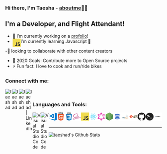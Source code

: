 ### Hi there, I'm Taesha - [aboutme][profolio]👋🏽

## I'm a Developer, and Flight Attendant! 

- 🔭 I’m currently working on a [profolio][aboutme]!
- <img align="left" alt="JavaScript" width="26px" src="https://raw.githubusercontent.com/github/explore/80688e429a7d4ef2fca1e82350fe8e3517d3494d/topics/javascript/javascript.png"/>I’m currently learning Javascript 🌱 
 
 -👯 looking to collaborate with other content creators
- 🥅  2020 Goals: Contribute more to Open Source projects
- ⚡ Fun fact: I love to cook and run/ride bikes

### Connect with me:

[<img align="left" alt="taeshad" width="22px" src="https://img.icons8.com/dotty/80/000000/webpage.png" />][profolio]
[<img align="left" alt="taeshad" width="22px" src="https://img.icons8.com/cotton/64/000000/web-design.png" />][aboutme]
[<img align="left" alt="taeshad" width="22px" src="https://img.icons8.com/fluent/48/000000/gmail.png" />][gmail]
[<img align="left" alt="taeshad | LinkedIn" width="22px" src="https://img.icons8.com/color/48/000000/linkedin.png" />][linkedin]

<br />

### Languages and Tools:

[<img align="left" alt="Visual Studio Code" width="26px" src="https://img.icons8.com/color/48/000000/atom-editor.png" />][profolio]
[<img align="left" alt="Visual Studio Code" width="26px" src="https://img.icons8.com/nolan/64/sublime-text-new-logo.png" />][profolio]
[<img align="left" alt="Visual Studio Code" width="26px" src="https://raw.githubusercontent.com/github/explore/80688e429a7d4ef2fca1e82350fe8e3517d3494d/topics/visual-studio-code/visual-studio-code.png" />][github]
[<img align="left" alt="HTML5" width="26px" src="https://raw.githubusercontent.com/github/explore/80688e429a7d4ef2fca1e82350fe8e3517d3494d/topics/html/html.png" />][profolio]
[<img align="left" alt="CSS3" width="26px" src="https://raw.githubusercontent.com/github/explore/80688e429a7d4ef2fca1e82350fe8e3517d3494d/topics/css/css.png" />][profolio]
<img align="left" alt="Sass" width="26px" src="https://raw.githubusercontent.com/github/explore/80688e429a7d4ef2fca1e82350fe8e3517d3494d/topics/sass/sass.png" />
[<img align="left" alt="JavaScript" width="26px" src="https://raw.githubusercontent.com/github/explore/80688e429a7d4ef2fca1e82350fe8e3517d3494d/topics/javascript/javascript.png" />][github]
[<img align="left" alt="React" width="26px" src="https://raw.githubusercontent.com/github/explore/80688e429a7d4ef2fca1e82350fe8e3517d3494d/topics/react/react.png" />][aboutme]
[<img align="left" alt="GraphQL" width="26px" src="https://raw.githubusercontent.com/github/explore/80688e429a7d4ef2fca1e82350fe8e3517d3494d/topics/graphql/graphql.png" />][profolio]
[<img align="left" alt="Node.js" width="26px" src="https://raw.githubusercontent.com/github/explore/80688e429a7d4ef2fca1e82350fe8e3517d3494d/topics/nodejs/nodejs.png" />][profolio]
<img align="left" alt="SQL" width="26px" src="https://raw.githubusercontent.com/github/explore/80688e429a7d4ef2fca1e82350fe8e3517d3494d/topics/sql/sql.png" />
[<img align="left" alt="MySQL" width="26px" src="https://raw.githubusercontent.com/github/explore/80688e429a7d4ef2fca1e82350fe8e3517d3494d/topics/mysql/mysql.png" />][github]
[<img align="left" alt="Git" width="26px" src="https://raw.githubusercontent.com/github/explore/80688e429a7d4ef2fca1e82350fe8e3517d3494d/topics/git/git.png" />][github]
[<img align="left" alt="GitHub" width="26px" src="https://raw.githubusercontent.com/github/explore/78df643247d429f6cc873026c0622819ad797942/topics/github/github.png" />][github]
[<img align="left" alt="HTML5" width="26px" src="https://raw.githubusercontent.com/github/explore/80688e429a7d4ef2fca1e82350fe8e3517d3494d/topics/terminal/terminal.png" />][aboutme]
[<img align="left" alt="jQuery" width="26px" src="https://raw.githubusercontent.com/github/explore/80688e429a7d4ef2fca1e82350fe8e3517d3494d/topics/jquery/jquery.png" />][aboutme]


<br />
<br />

---

<img align="left" alt="taeshad's Github Stats" src="https://github-readme-stats.vercel.app/api?username=taeshad&show_icons=true&hide_border=true" />

[profolio]: https://taeshad.github.io/
[aboutme]: https://taeshad.github.io/practicepage/
[linkedin]: https://www.linkedin.com/in/taesha-duboise-58398613a/
[github]: https://github.com/taeshad/
[gmail]: mailto:taesha.duboise@gmail.com/


